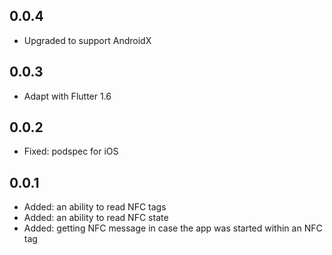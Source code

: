## 0.0.4

* Upgraded to support AndroidX

## 0.0.3

* Adapt with Flutter 1.6

## 0.0.2

* Fixed: podspec for iOS

## 0.0.1

* Added: an ability to read NFC tags
* Added: an ability to read NFC state
* Added: getting NFC message in case the app was started within an NFC tag
